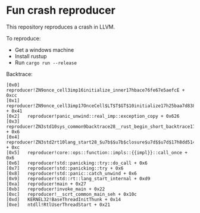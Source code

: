 # Fun crash reproducer

This repository reproduces a crash in LLVM.

To reproduce:

- Get a windows machine
- Install rustup
- Run `cargo run --release`

Backtrace:

```
[0x0]   reproducer!ZN9once_cell3imp16initialize_inner17hbace76fe67e5aefcE + 0xcc
[0x1]   reproducer!ZN9once_cell3imp17OnceCell$LT$T$GT$10initialize17h25baa7d838fe6b93E + 0x41
[0x2]   reproducer!panic_unwind::real_imp::exception_copy + 0x626
[0x3]   reproducer!ZN3std10sys_common9backtrace28__rust_begin_short_backtrace17h534993497af12c65E + 0x6
[0x4]   reproducer!ZN3std2rt10lang_start28_$u7b$$u7b$closure$u7d$$u7d$17h8dd51457d8e1653fE.llvm.14252833394787933358 + 0xc
[0x5]   reproducer!core::ops::function::impls::{{impl}}::call_once + 0x6
[0x6]   reproducer!std::panicking::try::do_call + 0x6
[0x7]   reproducer!std::panicking::try + 0x6
[0x8]   reproducer!std::panic::catch_unwind + 0x6
[0x9]   reproducer!std::rt::lang_start_internal + 0xd9
[0xa]   reproducer!main + 0x27
[0xb]   reproducer!invoke_main + 0x22
[0xc]   reproducer!__scrt_common_main_seh + 0x10c
[0xd]   KERNEL32!BaseThreadInitThunk + 0x14
[0xe]   ntdll!RtlUserThreadStart + 0x21
```